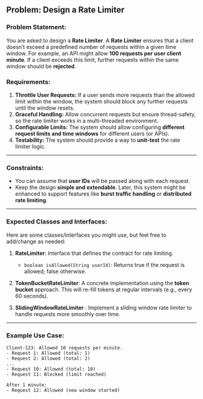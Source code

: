 ## **Problem: Design a Rate Limiter**

### Problem Statement:
You are asked to design a **Rate Limiter**. A **Rate Limiter** ensures that a client doesn’t exceed a predefined number of requests within a given time window. For example, an API might allow **100 requests per user client minute**. If a client exceeds this limit, further requests within the same window should be **rejected**.

### Requirements:
1. **Throttle User Requests:** If a user sends more requests than the allowed limit within the window, the system should block any further requests until the window resets.
2. **Graceful Handling:** Allow concurrent requests but ensure thread-safety, so the rate limiter works in a multi-threaded environment.
3. **Configurable Limits:** The system should allow configuring **different request limits and time windows** for different users (or APIs).
4. **Testability:** The system should provide a way to **unit-test** the rate limiter logic.

---

### Constraints:
- You can assume that **user IDs** will be passed along with each request.
- Keep the design **simple and extendable**. Later, this system might be enhanced to support features like **burst traffic handling** or **distributed rate limiting**.

---

### Expected Classes and Interfaces:
Here are some classes/interfaces you might use, but feel free to add/change as needed:

1. **RateLimiter**: Interface that defines the contract for rate limiting.
    - `boolean isAllowed(String userId)`: Returns true if the request is allowed; false otherwise.

2. **TokenBucketRateLimiter**: A concrete implementation using the **token bucket** approach. This will re-fill tokens at regular intervals (e.g., every 60 seconds).

3. **SlidingWindowRateLimiter** : Implement a sliding window rate limiter to handle requests more smoothly over time.

---

### Example Use Case:

```plaintext
Client-123: Allowed 10 requests per minute.
- Request 1: Allowed (total: 1)
- Request 2: Allowed (total: 2)
...
- Request 10: Allowed (total: 10)
- Request 11: Blocked (limit reached)

After 1 minute:
- Request 12: Allowed (new window started)
```
